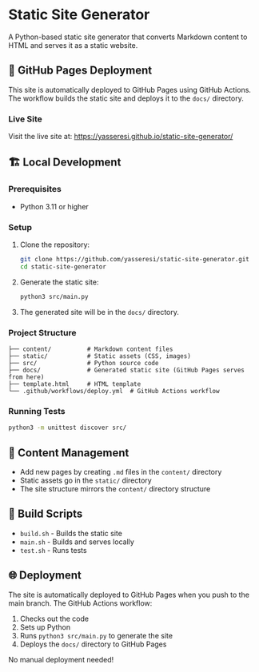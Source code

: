 # Static Site Generator

A Python-based static site generator that converts Markdown content to HTML and serves it as a static website.

## 🚀 GitHub Pages Deployment

This site is automatically deployed to GitHub Pages using GitHub Actions. The workflow builds the static site and deploys it to the `docs/` directory.

### Live Site
Visit the live site at: https://yasseresi.github.io/static-site-generator/

## 🏗️ Local Development

### Prerequisites
- Python 3.11 or higher

### Setup
1. Clone the repository:
   ```bash
   git clone https://github.com/yasseresi/static-site-generator.git
   cd static-site-generator
   ```

2. Generate the static site:
   ```bash
   python3 src/main.py
   ```

3. The generated site will be in the `docs/` directory.

### Project Structure
```
├── content/          # Markdown content files
├── static/           # Static assets (CSS, images)
├── src/              # Python source code
├── docs/             # Generated static site (GitHub Pages serves from here)
├── template.html     # HTML template
└── .github/workflows/deploy.yml  # GitHub Actions workflow
```

### Running Tests
```bash
python3 -m unittest discover src/
```

## 📁 Content Management

- Add new pages by creating `.md` files in the `content/` directory
- Static assets go in the `static/` directory
- The site structure mirrors the `content/` directory structure

## 🔧 Build Scripts

- `build.sh` - Builds the static site
- `main.sh` - Builds and serves locally
- `test.sh` - Runs tests

## 🌐 Deployment

The site is automatically deployed to GitHub Pages when you push to the main branch. The GitHub Actions workflow:

1. Checks out the code
2. Sets up Python
3. Runs `python3 src/main.py` to generate the site
4. Deploys the `docs/` directory to GitHub Pages

No manual deployment needed!
